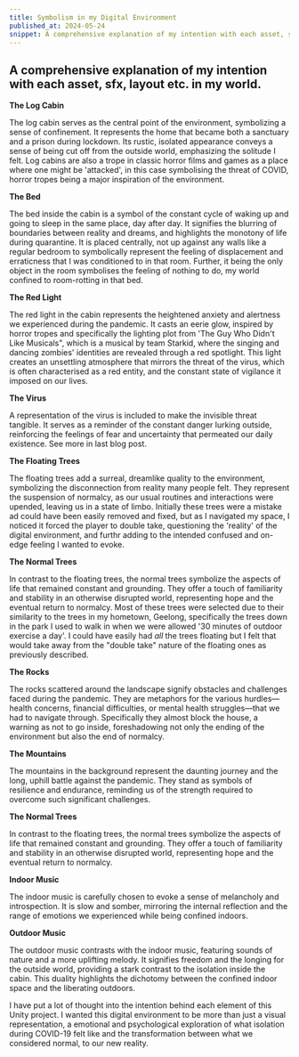 ```yaml
---
title: Symbolism in my Digital Environment
published_at: 2024-05-24
snippet: A comprehensive explanation of my intention with each asset, sfx, layout etc. in my world.
---
```

## A comprehensive explanation of my intention with each asset, sfx, layout etc. in my world.

**The Log Cabin**

The log cabin serves as the central point of the environment, symbolizing a sense of confinement. It represents the home that became both a sanctuary and a prison during lockdown. Its rustic, isolated appearance conveys a sense of being cut off from the outside world, emphasizing the solitude I felt. Log cabins are also a trope in classic horror films and games as a place where one might be 'attacked', in this case symbolising the threat of COVID, horror tropes being a major inspiration of the environment.

**The Bed**

The bed inside the cabin is a symbol of the constant cycle of waking up and going to sleep in the same place, day after day. It signifies the blurring of boundaries between reality and dreams, and highlights the monotony of life during quarantine. It is placed centrally, not up against any walls like a regular bedroom to symbolically represent the feeling of displacement and erraticness that I was conditioned to in that room. Further, it being the only object in the room symbolises the feeling of nothing to do, my world confined to room-rotting in that bed.

**The Red Light**

The red light in the cabin represents the heightened anxiety and alertness we experienced during the pandemic. It casts an eerie glow, inspired by horror tropes and specifically the lighting plot from 'The Guy Who Didn't Like Musicals", which is a musical by team Starkid, where the singing and dancing zombies' identities are revealed through a red spotlight. This light creates an unsettling atmosphere that mirrors the threat of the virus, which is often characterised as a red entity, and the constant state of vigilance it imposed on our lives.

**The Virus**

A representation of the virus is included to make the invisible threat tangible. It serves as a reminder of the constant danger lurking outside, reinforcing the feelings of fear and uncertainty that permeated our daily existence. See more in last blog post.

**The Floating Trees**

The floating trees add a surreal, dreamlike quality to the environment, symbolizing the disconnection from reality many people felt. They represent the suspension of normalcy, as our usual routines and interactions were upended, leaving us in a state of limbo. Initially these trees were a mistake ad could have been easily removed and fixed, but as I navigated my space, I noticed it forced the player to double take, questioning the 'reality' of the digital environment, and furthr adding to the intended confused and on-edge feeling I wanted to evoke.

**The Normal Trees**

In contrast to the floating trees, the normal trees symbolize the aspects of life that remained constant and grounding. They offer a touch of familiarity and stability in an otherwise disrupted world, representing hope and the eventual return to normalcy. Most of these trees were selected due to their similarity  to the trees in my hometown, Geelong, specifically the trees down in the park I used to walk in when we were allowed '30 minutes of outdoor exercise a day'. I could have easily had *all* the trees floating but I felt that would take away from the "double take" nature of the floating ones as previously described.

**The Rocks**

The rocks scattered around the landscape signify obstacles and challenges faced during the pandemic. They are metaphors for the various hurdles—health concerns, financial difficulties, or mental health struggles—that we had to navigate through. Specifically they almost block the house, a warning as not to go inside, foreshadowing not only the ending of the environment but also the end of normalcy.

**The Mountains**

The mountains in the background represent the daunting journey and the long, uphill battle against the pandemic. They stand as symbols of resilience and endurance, reminding us of the strength required to overcome such significant challenges.

**The Normal Trees**

In contrast to the floating trees, the normal trees symbolize the aspects of life that remained constant and grounding. They offer a touch of familiarity and stability in an otherwise disrupted world, representing hope and the eventual return to normalcy.

**Indoor Music**

The indoor music is carefully chosen to evoke a sense of melancholy and introspection. It is slow and somber, mirroring the internal reflection and the range of emotions we experienced while being confined indoors.

**Outdoor Music**

The outdoor music contrasts with the indoor music, featuring sounds of nature and a more uplifting melody. It signifies freedom and the longing for the outside world, providing a stark contrast to the isolation inside the cabin. This duality highlights the dichotomy between the confined indoor space and the liberating outdoors.

I have put a lot of thought into the intention behind each element of this Unity project. I wanted this digital environment to be more than just a visual representation, a emotional and psychological exploration of what isolation during COVID-19 felt like and the transformation between what we considered normal, to our new reality.


